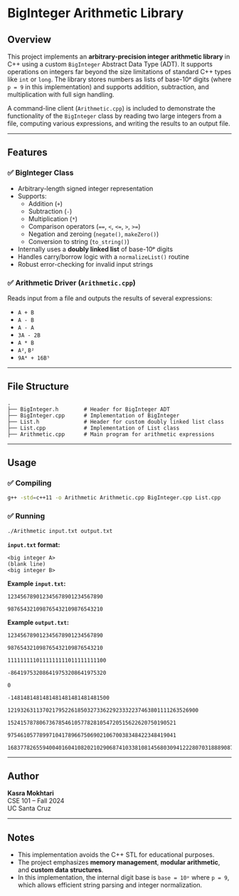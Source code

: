 # BigInteger Arithmetic Library

## Overview

This project implements an **arbitrary-precision integer arithmetic library** in C++ using a custom `BigInteger` Abstract Data Type (ADT). It supports operations on integers far beyond the size limitations of standard C++ types like `int` or `long`. The library stores numbers as lists of base-10ᵖ digits (where `p = 9` in this implementation) and supports addition, subtraction, and multiplication with full sign handling.

A command-line client (`Arithmetic.cpp`) is included to demonstrate the functionality of the `BigInteger` class by reading two large integers from a file, computing various expressions, and writing the results to an output file.

---

## Features

### ✅ BigInteger Class
- Arbitrary-length signed integer representation
- Supports:
  - Addition (`+`)
  - Subtraction (`-`)
  - Multiplication (`*`)
  - Comparison operators (`==`, `<`, `<=`, `>`, `>=`)
  - Negation and zeroing (`negate()`, `makeZero()`)
  - Conversion to string (`to_string()`)
- Internally uses a **doubly linked list** of base-10ᵖ digits
- Handles carry/borrow logic with a `normalizeList()` routine
- Robust error-checking for invalid input strings

### ✅ Arithmetic Driver (`Arithmetic.cpp`)
Reads input from a file and outputs the results of several expressions:
- `A + B`
- `A - B`
- `A - A`
- `3A - 2B`
- `A * B`
- `A²`, `B²`
- `9A⁴ + 16B⁵`

---

## File Structure

```
.
├── BigInteger.h        # Header for BigInteger ADT
├── BigInteger.cpp      # Implementation of BigInteger
├── List.h              # Header for custom doubly linked list class
├── List.cpp            # Implementation of List class
├── Arithmetic.cpp      # Main program for arithmetic expressions
```

---

## Usage

### ✅ Compiling

```bash
g++ -std=c++11 -o Arithmetic Arithmetic.cpp BigInteger.cpp List.cpp
```

### ✅ Running

```bash
./Arithmetic input.txt output.txt
```

**`input.txt` format:**
```
<big integer A>
(blank line)
<big integer B>
```

**Example `input.txt`:**
```
123456789012345678901234567890

987654321098765432109876543210
```

**Example `output.txt`:**
```
123456789012345678901234567890

987654321098765432109876543210

1111111110111111111011111111100

-864197532086419753208641975320

0

-1481481481481481481481481481500

121932631137021795226185032733622923332237463801111263526900

15241578780673678546105778281054720515622620750190521

97546105778997104178966750690210670038348422348419041

1683778265594004016041082021029068741033810814568030941222807031888908712936521
```

---

## Author

**Kasra Mokhtari**  
CSE 101 – Fall 2024  
UC Santa Cruz

---

## Notes

- This implementation avoids the C++ STL for educational purposes.
- The project emphasizes **memory management**, **modular arithmetic**, and **custom data structures**.
- In this implementation, the internal digit base is `base = 10ᵖ` where `p = 9`, which allows efficient string parsing and integer normalization.
